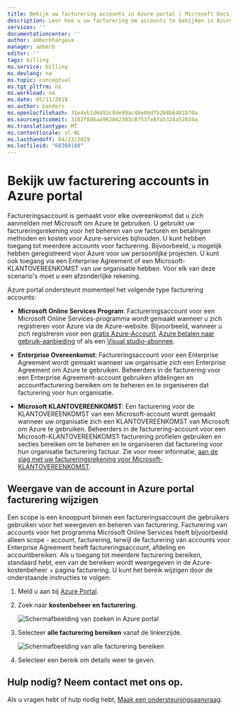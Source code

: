 ```yaml
---
title: Bekijk uw facturering accounts in Azure portal | Microsoft Docs
description: Leer hoe u uw facturering om accounts te bekijken in Azure portal.
services: ''
documentationcenter: ''
author: amberbhargava
manager: amberb
editor: ''
tags: billing
ms.service: billing
ms.devlang: na
ms.topic: conceptual
ms.tgt_pltfrm: na
ms.workload: na
ms.date: 05/11/2018
ms.author: banders
ms.openlocfilehash: 31e4eb1d6493c8de99ac48e09dfb2b8b6481b70a
ms.sourcegitcommit: 3102f886aa962842303c8753fe8fa5324a52834a
ms.translationtype: MT
ms.contentlocale: nl-NL
ms.lasthandoff: 04/23/2019
ms.locfileid: "60369188"
---
```

# <a name="view-your-billing-accounts-in-azure-portal"></a>Bekijk uw facturering accounts in Azure portal  

Factureringsaccount is gemaakt voor elke overeenkomst dat u zich aanmelden met Microsoft om Azure te gebruiken. U gebruikt uw factureringsrekening voor het beheren van uw facturen en betalingen methoden en kosten voor Azure-services bijhouden. U kunt hebben toegang tot meerdere accounts voor facturering. Bijvoorbeeld, u mogelijk hebben geregistreerd voor Azure voor uw persoonlijke projecten. U kunt ook toegang via een Enterprise Agreement of een Microsoft-KLANTOVEREENKOMST van uw organisatie hebben. Voor elk van deze scenario's moet u een afzonderlijke rekening.

Azure portal ondersteunt momenteel het volgende type facturering accounts:

- **Microsoft Online Services Program**: Factureringsaccount voor een Microsoft Online Services-programma wordt gemaakt wanneer u zich registreren voor Azure via de Azure-website. Bijvoorbeeld, wanneer u zich registreren voor een [gratis Azure-Account](https://azure.microsoft.com/offers/ms-azr-0044p/), [Azure betalen naar gebruik-aanbieding](https://azure.microsoft.com/offers/ms-azr-0003p/) of als een [Visual studio-abonnee](https://azure.microsoft.com/pricing/member-offers/credit-for-visual-studio-subscribers/).

- **Enterprise Overeenkomst**: Factureringsaccount voor een Enterprise Agreement wordt gemaakt wanneer uw organisatie zich een Enterprise Agreement om Azure te gebruiken. Beheerders in de facturering voor een Enterprise Agreement-account gebruiken afdelingen en accountfacturering bereiken om te beheren en te organiseren dat facturering voor hun organisatie.

- **Microsoft KLANTOVEREENKOMST**: Een facturering voor de KLANTOVEREENKOMST van een Microsoft-account wordt gemaakt wanneer uw organisatie zich een KLANTOVEREENKOMST van Microsoft om Azure te gebruiken. Beheerders in de facturering-account voor een Microsoft-KLANTOVEREENKOMST facturering profielen gebruiken en secties bereiken om te beheren en te organiseren dat facturering voor hun organisatie facturering factuur. Zie voor meer informatie, [aan de slag met uw factureringsrekening voor Microsoft-KLANTOVEREENKOMST](billing-mca-overview.md).

## <a name="change-billing-account-view-in-the-azure-portal"></a>Weergave van de account in Azure portal facturering wijzigen

Een scope is een knooppunt binnen een factureringsaccount die gebruikers gebruiken voor het weergeven en beheren van facturering. Facturering van accounts voor het programma Microsoft Online Services heeft bijvoorbeeld alleen scope - account, facturering, terwijl de facturering van accounts voor Enterprise Agreement heeft factureringsaccount, afdeling en accountbereiken. Als u toegang tot meerdere facturering bereiken, standaard hebt, een van de bereiken wordt weergegeven in de Azure-kostenbeheer + pagina facturering. U kunt het bereik wijzigen door de onderstaande instructies te volgen:

1. Meld u aan bij [Azure Portal](https://portal.azure.com).

2. Zoek naar **kostenbeheer en facturering**.

   ![Schermafbeelding van zoeken in Azure portal](./media/billing-view-all-accounts/billing-search-cost-management-billing.png)

3. Selecteer **alle facturering bereiken** vanaf de linkerzijde.

   ![Schermafbeelding van alle facturering bereiken](./media/billing-view-all-accounts/billing-list-of-accounts.png)

4. Selecteer een bereik om details weer te geven.

## <a name="need-help-contact-us"></a>Hulp nodig? Neem contact met ons op.

Als u vragen hebt of hulp nodig hebt, [Maak een ondersteuningsaanvraag](https://go.microsoft.com/fwlink/?linkid=2083458).
